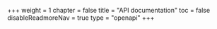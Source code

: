 +++
weight = 1
chapter = false
title = "API documentation"
toc = false
disableReadmoreNav = true
type = "openapi"
+++

<rapi-doc spec-url="https://api.clever-cloud.com/v2/openapi.json"
show-header = 'false'
show-info = 'true'
allow-try="false" 
allow-search="true" 
allow-authentication ='false'
allow-server-selection = 'false'
allow-api-list-style-selection ='true'
nav-bg-color='#13172e'
nav-text-color='rgba(255,255,255,.5)'
nav-hover-bg-color='#333f54'
nav-hover-text-color='#ada5ea'
nav-accent-color='#ada5ea'
nav-item-spacing='compact'
primary-color='#bd3839'
render-style = "focused"
layout="column">
 </rapi-doc>